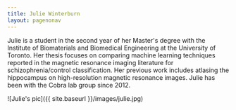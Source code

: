 ```yaml
---
title: Julie Winterburn
layout: pagenonav
---
```


Julie is a student in the second year of her Master's degree with the Institute of Biomaterials and Biomedical Engineering at the University of Toronto. Her thesis focuses on comparing machine learning techniques reported in the magnetic resonance imaging literature for schizophrenia/control classification. Her previous work includes atlasing the hippocampus on high-resolution magnetic resonance images. Julie has been with the Cobra lab group since 2012. 

![Julie's pic]({{ site.baseurl }}/images/julie.jpg)

